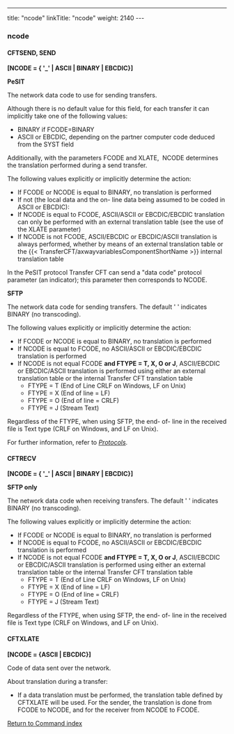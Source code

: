 ---
title: "ncode"
linkTitle: "ncode"
weight: 2140
--- <span id="ncode"></span>

### ncode

<span id="ncode_CFTSEND"></span>

#### CFTSEND, SEND

****[NCODE = { '_' &#124; ASCII
&#124; BINARY &#124; EBCDIC}]****

****PeSIT****

The network data code to use for sending transfers.

Although there is no default value for this field, for each transfer
it can implicitly take one of the following values:

- BINARY
    if FCODE=BINARY
- ASCII
    or EBCDIC, depending on the partner
    computer code deduced from the SYST
    field

Additionally, with the parameters FCODE and XLATE,  NCODE
determines the translation performed during a send transfer.

The following values explicitly or implicitly determine the action:

- If FCODE or NCODE
    is equal to BINARY, no translation is performed
- If not (the local
    data and the on- line data being assumed to be coded in ASCII or EBCDIC):
- If NCODE is
    equal to FCODE, ASCII/ASCII or EBCDIC/EBCDIC translation can only be performed
    with an external translation table (see the use of the XLATE parameter)
- If NCODE is
    not FCODE, ASCII/EBCDIC or EBCDIC/ASCII translation is always performed,
    whether by means of an external translation table or the {{< TransferCFT/axwayvariablesComponentShortName >}}
    internal translation table

In the PeSIT protocol Transfer
CFT can send a "data code" protocol parameter (an indicator);
this parameter then corresponds to NCODE.

****SFTP****

The network data code for sending transfers. The default ' ' indicates BINARY (no transcoding).

The following values explicitly or implicitly determine the action:

- If FCODE or NCODE
    is equal to BINARY, no translation is performed
- If NCODE is equal to FCODE, no ASCII/ASCII or EBCDIC/EBCDIC translation is performed
- If NCODE is not equal FCODE **and FTYPE = T, X, O or J**, ASCII/EBCDIC or EBCDIC/ASCII translation is performed using either an external translation table or the internal Transfer CFT translation table
    - FTYPE = T (End of Line CRLF on Windows, LF on Unix)
    - FTYPE = X (End of line = LF)
    - FTYPE = O (End of line = CRLF)
    - FTYPE = J (Stream Text)

Regardless of the FTYPE, when using SFTP, the end- of- line in the received file is Text type (CRLF on Windows, and LF on Unix).

For further information, refer to *[Protocols](../../../../protocols_start_here)*.

#### CFTRECV

****[NCODE = { '_' &#124; ASCII
&#124; BINARY &#124; EBCDIC}]****

****SFTP only****

The network data code when receiving transfers. The default ' ' indicates BINARY (no transcoding).

The following values explicitly or implicitly determine the action:

- If FCODE or NCODE
    is equal to BINARY, no translation is performed
- If NCODE is equal to FCODE, no ASCII/ASCII or EBCDIC/EBCDIC translation is performed
- If NCODE is not equal FCODE **and FTYPE = T, X, O or J**, ASCII/EBCDIC or EBCDIC/ASCII translation is performed using either an external translation table or the internal Transfer CFT translation table
    - FTYPE = T (End of Line CRLF on Windows, LF on Unix)
    - FTYPE = X (End of line = LF)
    - FTYPE = O (End of line = CRLF)
    - FTYPE = J (Stream Text)

Regardless of the FTYPE, when using SFTP, the end- of- line in the received file is Text type (CRLF on Windows, and LF on Unix).

<span id="ncode_CFTXLATE"></span>

#### CFTXLATE

****[NCODE = {ASCII &#124; EBCDIC}]****

Code of data sent over the network.

About translation during a transfer:

- If a data translation must be performed, the translation table defined
    by CFTXLATE will be used. For the sender, the translation is done from
    FCODE to NCODE, and for the receiver from NCODE to FCODE.

[Return to Command index](../../)
